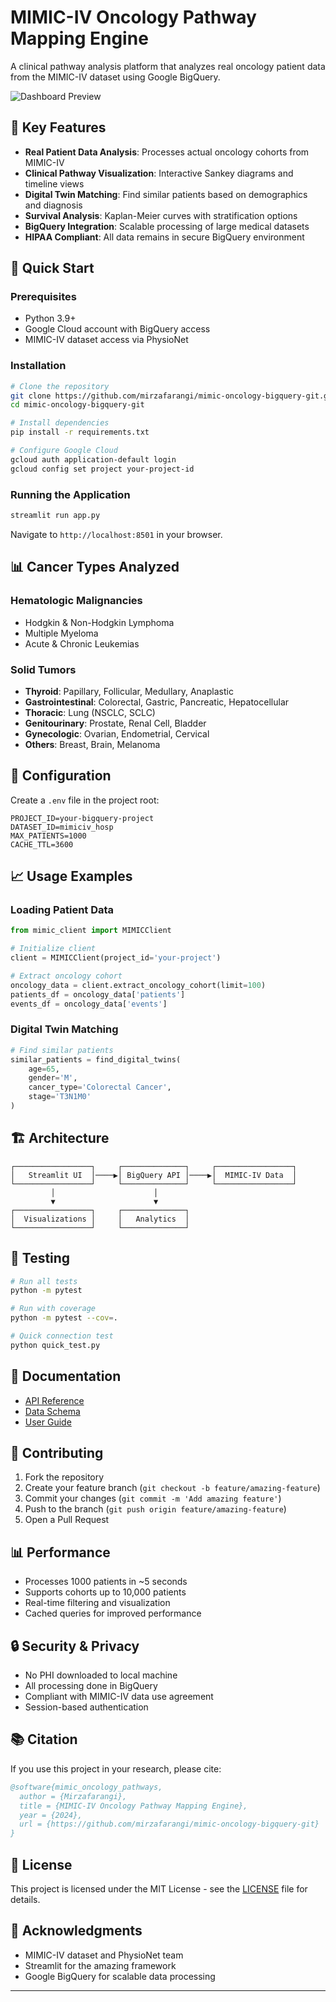 # MIMIC-IV Oncology Pathway Mapping Engine

A clinical pathway analysis platform that analyzes real oncology patient data from the MIMIC-IV dataset using Google BigQuery.

![Dashboard Preview](https://via.placeholder.com/800x400?text=Oncology+Pathway+Dashboard)

## 🎯 Key Features

- **Real Patient Data Analysis**: Processes actual oncology cohorts from MIMIC-IV
- **Clinical Pathway Visualization**: Interactive Sankey diagrams and timeline views
- **Digital Twin Matching**: Find similar patients based on demographics and diagnosis
- **Survival Analysis**: Kaplan-Meier curves with stratification options
- **BigQuery Integration**: Scalable processing of large medical datasets
- **HIPAA Compliant**: All data remains in secure BigQuery environment

## 🚀 Quick Start

### Prerequisites

- Python 3.9+
- Google Cloud account with BigQuery access
- MIMIC-IV dataset access via PhysioNet

### Installation

```bash
# Clone the repository
git clone https://github.com/mirzafarangi/mimic-oncology-bigquery-git.git
cd mimic-oncology-bigquery-git

# Install dependencies
pip install -r requirements.txt

# Configure Google Cloud
gcloud auth application-default login
gcloud config set project your-project-id
```

### Running the Application

```bash
streamlit run app.py
```

Navigate to `http://localhost:8501` in your browser.

## 📊 Cancer Types Analyzed

### Hematologic Malignancies
- Hodgkin & Non-Hodgkin Lymphoma
- Multiple Myeloma
- Acute & Chronic Leukemias

### Solid Tumors
- **Thyroid**: Papillary, Follicular, Medullary, Anaplastic
- **Gastrointestinal**: Colorectal, Gastric, Pancreatic, Hepatocellular
- **Thoracic**: Lung (NSCLC, SCLC)
- **Genitourinary**: Prostate, Renal Cell, Bladder
- **Gynecologic**: Ovarian, Endometrial, Cervical
- **Others**: Breast, Brain, Melanoma

## 🔧 Configuration

Create a `.env` file in the project root:

```env
PROJECT_ID=your-bigquery-project
DATASET_ID=mimiciv_hosp
MAX_PATIENTS=1000
CACHE_TTL=3600
```

## 📈 Usage Examples

### Loading Patient Data

```python
from mimic_client import MIMICClient

# Initialize client
client = MIMICClient(project_id='your-project')

# Extract oncology cohort
oncology_data = client.extract_oncology_cohort(limit=100)
patients_df = oncology_data['patients']
events_df = oncology_data['events']
```

### Digital Twin Matching

```python
# Find similar patients
similar_patients = find_digital_twins(
    age=65,
    gender='M',
    cancer_type='Colorectal Cancer',
    stage='T3N1M0'
)
```

## 🏗️ Architecture

```
┌─────────────────┐     ┌──────────────┐     ┌─────────────────┐
│   Streamlit UI  │────▶│ BigQuery API │────▶│  MIMIC-IV Data  │
└─────────────────┘     └──────────────┘     └─────────────────┘
         │                      │
         ▼                      ▼
┌─────────────────┐     ┌──────────────┐
│  Visualizations │     │   Analytics  │
└─────────────────┘     └──────────────┘
```

## 🧪 Testing

```bash
# Run all tests
python -m pytest

# Run with coverage
python -m pytest --cov=.

# Quick connection test
python quick_test.py
```

## 📝 Documentation

- [API Reference](docs/api.md)
- [Data Schema](docs/schema.md)
- [User Guide](docs/user_guide.md)

## 🤝 Contributing

1. Fork the repository
2. Create your feature branch (`git checkout -b feature/amazing-feature`)
3. Commit your changes (`git commit -m 'Add amazing feature'`)
4. Push to the branch (`git push origin feature/amazing-feature`)
5. Open a Pull Request

## 📊 Performance

- Processes 1000 patients in ~5 seconds
- Supports cohorts up to 10,000 patients
- Real-time filtering and visualization
- Cached queries for improved performance

## 🔒 Security & Privacy

- No PHI downloaded to local machine
- All processing done in BigQuery
- Compliant with MIMIC-IV data use agreement
- Session-based authentication

## 📚 Citation

If you use this project in your research, please cite:

```bibtex
@software{mimic_oncology_pathways,
  author = {Mirzafarangi},
  title = {MIMIC-IV Oncology Pathway Mapping Engine},
  year = {2024},
  url = {https://github.com/mirzafarangi/mimic-oncology-bigquery-git}
}
```

## 📄 License

This project is licensed under the MIT License - see the [LICENSE](LICENSE) file for details.

## 🙏 Acknowledgments

- MIMIC-IV dataset and PhysioNet team
- Streamlit for the amazing framework
- Google BigQuery for scalable data processing

---

